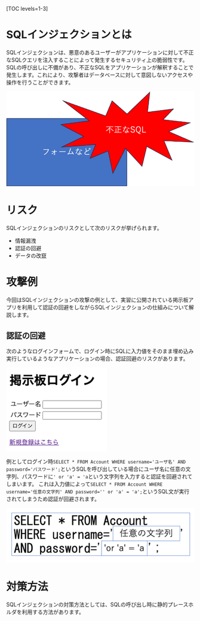 [TOC levels=1-3]
# SQLインジェクションとは
SQLインジェクションは、悪意のあるユーザーがアプリケーションに対して不正なSQLクエリを注入することによって発生するセキュリティ上の脆弱性です。SQLの呼び出しに不備があり、不正なSQLをアプリケーションが解釈することで発生します。これにより、攻撃者はデータベースに対して意図しないアクセスや操作を行うことができます。

![攻撃のイメージ](./sql.png)

# リスク
SQLインジェクションのリスクとして次のリスクが挙げられます。
- 情報漏洩
- 認証の回避
- データの改竄

# 攻撃例
今回はSQLインジェクションの攻撃の例として、実習に公開されている掲示板アプリを利用して認証の回避をしながらSQLインジェクションの仕組みについて解説します。

## 認証の回避
次のようなログインフォームで、ログイン時にSQLに入力値をそのまま埋め込み実行しているようなアプリケーションの場合、認証回避のリスクがあります。

![ログインフォーム](./loginForm.png)

例としてログイン時`SELECT * FROM Account WHERE username='ユーザ名' AND password='パスワード';`というSQLを呼び出している場合にユーザ名に任意の文字列、パスワードに`' or 'a' = 'a`という文字列を入力すると認証を回避されてしまいます。
これは入力値によって`SELECT * FROM Account WHERE username='任意の文字列' AND password='' or 'a' = 'a';`というSQL文が実行されてしまうため認証が回避されます。

![SQLインジェクション](./attack.png)

# 対策方法
SQLインジェクションの対策方法としては、SQLの呼び出し時に静的プレースホルダを利用する方法があります。
